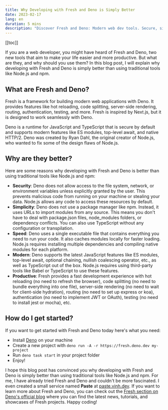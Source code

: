 ```yaml
---
title: Why Developing with Fresh and Deno is Simply Better
date: 2023-02-17
lang: en
duration: 5 mins
description: "Discover Fresh and Deno: Modern web dev tools. Secure, simple, speedy. Say goodbye to Node.js/npm complexities. Start coding with Fresh and Deno now!"
---
```


[[toc]]

If you are a web developer, you might have heard of Fresh and Deno, two new tools that aim to make your life easier and more productive. But what are they, and why should you use them? In this blog post, I will explain why developing with Fresh and Deno is simply better than using traditional tools like Node.js and npm.

## What are Fresh and Deno?

Fresh is a framework for building modern web applications with Deno. It provides features like hot reloading, code splitting, server-side rendering, routing, authentication, testing, and more. Fresh is inspired by Next.js, but it is designed to work seamlessly with Deno.

Deno is a runtime for JavaScript and TypeScript that is secure by default and supports modern features like ES modules, top-level await, and native HTTP/2. Deno was created by Ryan Dahl, the original creator of Node.js, who wanted to fix some of the design flaws of Node.js.

## Why are they better?

Here are some reasons why developing with Fresh and Deno is better than using traditional tools like Node.js and npm:

- **Security**: Deno does not allow access to the file system, network, or environment variables unless explicitly granted by the user. This prevents malicious code from running on your machine or stealing your data. Node.js allows any code to access these resources by default.
- **Simplicity**: Deno does not use a package manager like npm. Instead, it uses URLs to import modules from any source. This means you don't have to deal with package.json files, node_modules folders, or dependency conflicts. You can also use TypeScript without any configuration or transpilation.
- **Speed**: Deno uses a single executable file that contains everything you need to run your code. It also caches modules locally for faster loading. Node.js requires installing multiple dependencies and compiling native modules for each platform.
- **Modern**: Deno supports the latest JavaScript features like ES modules, top-level await, optional chaining, nullish coalescing operator, etc., as well as TypeScript out of the box. Node.js requires using third-party tools like Babel or TypeScript to use these features.
- **Productive**: Fresh provides a fast development experience with hot reloading (no need to refresh the browser), code splitting (no need to bundle everything into one file), server-side rendering (no need to wait for client-side hydration), routing (no need to set up express or koa), authentication (no need to implement JWT or OAuth), testing (no need to install jest or mocha), etc.

## How do I get started?

If you want to get started with Fresh and Deno today here's what you need:

- Install [Deno](https://deno.land/#installation) on your machine
- Create a new project with `deno run -A -r https://fresh.deno.dev my-project`
- Run `deno task start` in your project folder
- Enjoy!

I hope this blog post has convinced you why developing with Fresh and Deno is simply better than using traditional tools like Node.js and npm. For me, I have already tried Fresh and Deno and couldn't be more fascinated. I even created a small service named **Paste** at [paste.vinh.dev](https://paste.vinh.dev). If you want to learn more about Fresh and Deno, you can check out the [Fresh section on Deno's official blog](https://deno.com/blog?tag=fresh) where you can find the latest news, tutorials, and showcases of Fresh projects. Happy coding!

